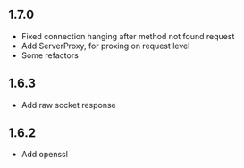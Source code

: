 ## 1.7.0
* Fixed connection hanging after method not found request
* Add ServerProxy, for proxing on request level
* Some refactors

## 1.6.3
* Add raw socket response

## 1.6.2
* Add openssl

